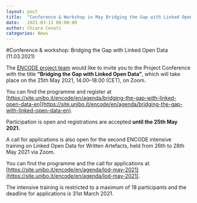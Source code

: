 ```yaml
---
layout: post
title:  "Conference & Workshop in May Bridging the Gap with Linked Open Data"
date:   2021-03-11 00:00:00
author: Chiara Cenati
categories: News
---
```


#Conference & workshop: Bridging the Gap with Linked Open Data (11.03.2021)

The [ENCODE project team](https://site.unibo.it/encode/en) would like to invite you to the Project Conference with the title **“Bridging the Gap with Linked Open Data”**, which will take place on the 25th May 2021, 14.00–18.00 (CET), on Zoom.

You can find the programme and register at [https://site.unibo.it/encode/en/agenda/bridging-the-gap-with-linked-open-data-en](https://site.unibo.it/encode/en/agenda/bridging-the-gap-with-linked-open-data-en).

Participation is open and registrations are accepted **until the 25th May 2021.**

A call for applications is also open for the second ENCODE intensive training on Linked Open Data for Written Artefacts, held from 26th to 28th May 2021 via Zoom.

You can find the programme and the call for applications at [https://site.unibo.it/encode/en/agenda/lod-may-2021](https://site.unibo.it/encode/en/agenda/lod-may-2021).

The intensive training is restricted to a maximum of 18 participants and the deadline for applications is 31st March 2021.
